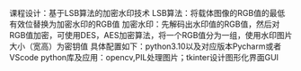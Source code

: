 课程设计：基于LSB算法的加密水印技术
LSB算法：将载体图像的RGB值的最低有效位替换为加密水印的RGB值
加密水印：先解码出水印值的RGB值，然后对RGB值加密，可使用DES，AES加密算法，将一个RGB值分为一组，使用水印图片大小（宽高）为密钥值
具体配置如下：python3.10以及对应版本Pycharm或者VScode
python库及应用：opencv,PIL处理图片；tkinter设计图形化界面GUI
